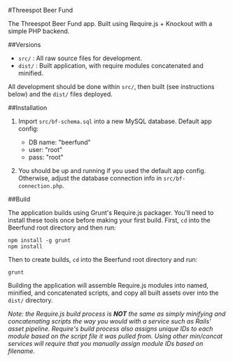 #Threespot Beer Fund

The Threespot Beer Fund app. Built using Require.js + Knockout with a simple PHP backend.

##Versions

- `src/` : All raw source files for development.
- `dist/` : Built application, with require modules concatenated and minified.

All development should be done within `src/`, then built (see instructions below) and the `dist/` files deployed.

##Installation

1. Import `src/bf-schema.sql` into a new MySQL database. Default app config:
	- DB name: "beerfund"
	- user: "root"
	- pass: "root"

2. You should be up and running if you used the default app config. Otherwise, adjust the database connection info in `src/bf-connection.php`.

##Build
	
The application builds using Grunt's Require.js packager. You'll need to install these tools once before making your first build. First, `cd` into the Beerfund root directory and then run:

	npm install -g grunt
	npm install

Then to create builds, `cd` into the Beerfund root directory and run:

	grunt

Building the application will assemble Require.js modules into named, minified, and concatenated scripts, and copy all built assets over into the `dist/` directory.

*Note: the Require.js build process is **NOT** the same as simply minifying and concatenating scripts the way you would with a service such as Rails' asset pipeline. Require's build process also assigns unique IDs to each module based on the script file it was pulled from. Using other min/concat services will require that you manually assign module IDs based on filename.*